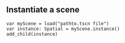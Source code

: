 ## Instantiate a scene

```
var myScene = load("pathto.tscn file")
var instance: Spatial = myScene.instance()
add_child(instance)
```
